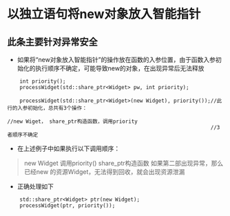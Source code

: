 # 以独立语句将new对象放入智能指针
## 此条主要针对异常安全
- 如果将“new对象放入智能指针”的操作放在函数的入参位置，由于函数入参初始化的执行顺序不确定，可能导致new的对象，在出现异常后无法释放
```
    int priority();
    processWidget(std::share_ptr<Widget> pw, int priority);
    
    processWidget(std::share_ptr<Widget>(new Widget), priority());//此行的入参初始化，总共有3个操作：
                                                                  //new Wiget， share_ptr构造函数，调用priority
                                                                  //3者顺序不确定
```
- 在上述例子中如果执行以下调用顺序：
> new Widget
> 调用priority()
> share_ptr构造函数
    如果第二部出现异常，那么已经new 的资源Widget，无法得到回收，就会出现资源泄漏
- 正确处理如下
```
    std::share_ptr<Widget> ptr(new Widget);
    processWidget(ptr, priority());
```    
